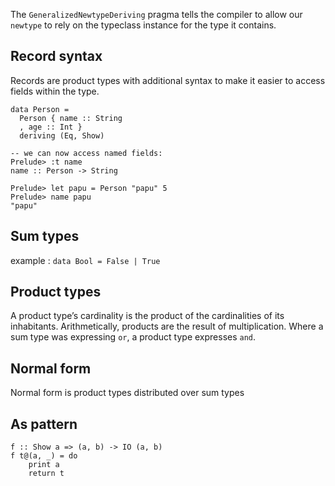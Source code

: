 The `GeneralizedNewtypeDeriving` pragma tells the compiler to allow our `newtype` to rely on the typeclass instance for the type it contains.

## Record syntax
Records are product types with additional syntax to make it easier to access fields within the type.
```
data Person =
  Person { name :: String
  , age :: Int }
  deriving (Eq, Show)

-- we can now access named fields:
Prelude> :t name
name :: Person -> String

Prelude> let papu = Person "papu" 5
Prelude> name papu
"papu"
```

## Sum types
example : ```data Bool = False | True```

## Product types
A product type’s cardinality is the product of the cardinalities of its inhabitants.
Arithmetically, products are the result of multiplication. Where
a sum type was expressing `or`, a product type expresses `and`.

## Normal form
Normal form is product types distributed over sum types

## As pattern

```
f :: Show a => (a, b) -> IO (a, b)
f t@(a, _) = do
    print a
    return t
```